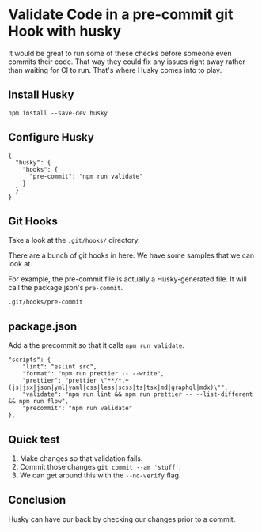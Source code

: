# Validate Code in a pre-commit git Hook with husky
It would be great to run some of these checks before someone even commits their code. That way they could fix any issues right away rather than waiting for CI to run. That's where Husky comes into to play.

## Install Husky

```
npm install --save-dev husky
```

## Configure Husky
```
{
  "husky": {
    "hooks": {
      "pre-commit": "npm run validate"
    }
  }
}
```

## Git Hooks
Take a look at the `.git/hooks/` directory.

There are a bunch of git hooks in here. We have some samples that we can look at.

For example, the pre-commit file is actually a Husky-generated file. It will call the package.json's `pre-commit`.

```
.git/hooks/pre-commit
```

## package.json
Add a the precommit so that it calls `npm run validate`.

```
"scripts": {
    "lint": "eslint src",
    "format": "npm run prettier -- --write",
    "prettier": "prettier \"**/*.+(js|jsx|json|yml|yaml|css|less|scss|ts|tsx|md|graphql|mdx)\"",
    "validate": "npm run lint && npm run prettier -- --list-different && npm run flow",
    "precommit": "npm run validate"
},
```

## Quick test
1. Make changes so that validation fails.
2. Commit those changes `git commit --am 'stuff'`.
3. We can get around this with the `--no-verify` flag.

## Conclusion
Husky can have our back by checking our changes prior to a commit.
